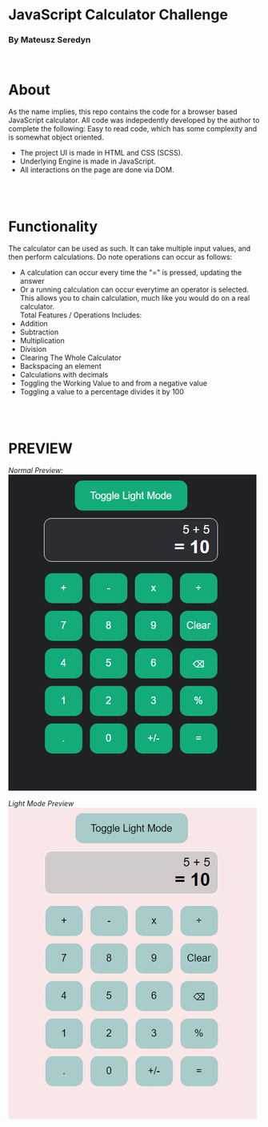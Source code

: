 # JavaScript Calculator Challenge
### By Mateusz Seredyn
<br />

About
=====
As the name implies, this repo contains the code for a browser based JavaScript calculator.
All code was indepedently developed by the author to complete the following: Easy to read code,
which has some complexity and is somewhat object oriented. 
<br />
* The project UI is made in HTML and CSS (SCSS).
* Underlying Engine is made in JavaScript.
* All interactions on the page are done via DOM.
<br />
<br />

Functionality
=============
The calculator can be used as such. It can take multiple input values, and then perform calculations.
Do note operations can occur as follows:
* A calculation can occur every time the "=" is pressed, updating the answer
* Or a running calculation can occur everytime an operator is selected.
This allows you to chain calculation, much like you would do on a real calculator.
<br /> Total Features / Operations Includes:
* Addition
* Subtraction
* Multiplication
* Division
* Clearing The Whole Calculator
* Backspacing an element
* Calculations with decimals
* Toggling the Working Value to and from a negative value
* Toggling a value to a percentage divides it by 100
<br />
<br />

PREVIEW
=======
*Normal Preview:* <br />
![Calculator in dark mode](./screenshots/normal.png)
<br />

*Light Mode Preview*<br />
![Calculator in light mode](./screenshots/light.png)
